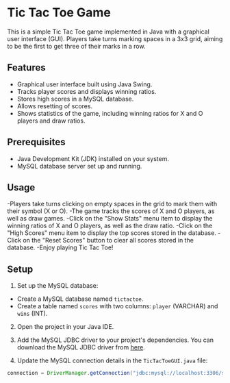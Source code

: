 # Tic Tac Toe Game

This is a simple Tic Tac Toe game implemented in Java with a graphical user interface (GUI). Players take turns marking spaces in a 3x3 grid, aiming to be the first to get three of their marks in a row.

## Features

- Graphical user interface built using Java Swing.
- Tracks player scores and displays winning ratios.
- Stores high scores in a MySQL database.
- Allows resetting of scores.
- Shows statistics of the game, including winning ratios for X and O players and draw ratios.

## Prerequisites

- Java Development Kit (JDK) installed on your system.
- MySQL database server set up and running.

## Usage

-Players take turns clicking on empty spaces in the grid to mark them with their symbol (X or O).
-The game tracks the scores of X and O players, as well as draw games.
-Click on the "Show Stats" menu item to display the winning ratios of X and O players, as well as the draw ratio.
-Click on the "High Scores" menu item to display the top scores stored in the database.
-Click on the "Reset Scores" button to clear all scores stored in the database.
-Enjoy playing Tic Tac Toe!

## Setup

1. Set up the MySQL database:

- Create a MySQL database named `tictactoe`.
- Create a table named `scores` with two columns: `player` (VARCHAR) and `wins` (INT).

2. Open the project in your Java IDE.

3. Add the MySQL JDBC driver to your project's dependencies. You can download the MySQL JDBC driver from [here](https://dev.mysql.com/downloads/connector/j/).

4. Update the MySQL connection details in the `TicTacToeGUI.java` file:

```java
connection = DriverManager.getConnection("jdbc:mysql://localhost:3306/shubham", "root", "");

